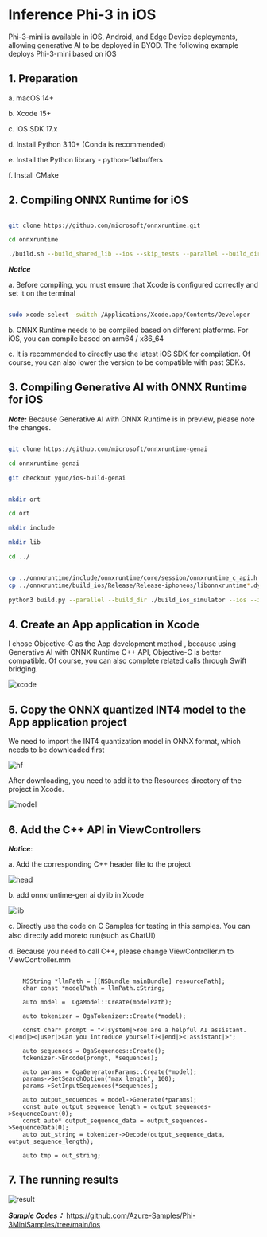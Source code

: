 # **Inference Phi-3 in iOS**


Phi-3-mini is available in iOS, Android, and Edge Device deployments, allowing generative AI to be deployed in BYOD. The following example deploys Phi-3-mini based on iOS

## **1. Preparation**


a. macOS 14+

b. Xcode 15+
   
c. iOS SDK 17.x 
   
d. Install Python 3.10+ (Conda is recommended)
   
e. Install the Python library - python-flatbuffers

f. Install CMake


## **2. Compiling ONNX Runtime for iOS**

```bash

git clone https://github.com/microsoft/onnxruntime.git

cd onnxruntime

./build.sh --build_shared_lib --ios --skip_tests --parallel --build_dir ./build_ios --ios --apple_sysroot iphoneos --osx_arch arm64 --apple_deploy_target 17.4 --cmake_generator Xcode --config Release

```
 
***Notice*** 

  a. Before compiling, you must ensure that Xcode is configured correctly and set it on the terminal


```bash

sudo xcode-select -switch /Applications/Xcode.app/Contents/Developer 

```
 
  b. ONNX Runtime needs to be compiled based on different platforms. For iOS, you can compile based on arm64 / x86_64
   
  c. It is recommended to directly use the latest iOS SDK for compilation. Of course, you can also lower the version to be compatible with past SDKs.


## **3. Compiling Generative AI with ONNX Runtime for iOS**


 ***Note:*** Because Generative AI with ONNX Runtime is in preview, please note the changes.


```bash

git clone https://github.com/microsoft/onnxruntime-genai

cd onnxruntime-genai

git checkout yguo/ios-build-genai


mkdir ort

cd ort

mkdir include

mkdir lib

cd ../


cp ../onnxruntime/include/onnxruntime/core/session/onnxruntime_c_api.h ort/include
cp ../onnxruntime/build_ios/Release/Release-iphoneos/libonnxruntime*.dylib* ort/lib

python3 build.py --parallel --build_dir ./build_ios_simulator --ios --ios_sysroot iphoneos --osx_arch arm64 --apple_deployment_target 17.4 --cmake_generator Xcode

```


## **4. Create an App application in Xcode**

I chose Objective-C as the App development method , because using Generative AI with ONNX Runtime C++ API, Objective-C is better compatible. Of course, you can also complete related calls through Swift bridging.


![xcode](../../imgs/03/iOS/xcode.png)


## **5. Copy the ONNX quantized INT4 model to the App application project**

We need to import the INT4 quantization model in ONNX format, which needs to be downloaded first

![hf](../../imgs/03/iOS/hf.png)

After downloading, you need to add it to the Resources directory of the project in Xcode.


![model](../../imgs/03/iOS/model.png)


 ## **6. Add the C++ API in ViewControllers**
 
***Notice***:

  a. Add the corresponding C++ header file to the project


  ![head](../../imgs/03/iOS/head.png)

  b. add onnxruntime-gen ai dylib in Xcode

  
  ![lib](../../imgs/03/iOS/lib.png)
 
  c. Directly use the code on C Samples for testing in this samples. You can also directly add moreto run(such as ChatUI）

  d. Because you need to call C++, please change ViewController.m to ViewController.mm

```objc

    NSString *llmPath = [[NSBundle mainBundle] resourcePath];
    char const *modelPath = llmPath.cString;

    auto model =  OgaModel::Create(modelPath);

    auto tokenizer = OgaTokenizer::Create(*model);

    const char* prompt = "<|system|>You are a helpful AI assistant.<|end|><|user|>Can you introduce yourself?<|end|><|assistant|>";

    auto sequences = OgaSequences::Create();
    tokenizer->Encode(prompt, *sequences);

    auto params = OgaGeneratorParams::Create(*model);
    params->SetSearchOption("max_length", 100);
    params->SetInputSequences(*sequences);

    auto output_sequences = model->Generate(*params);
    const auto output_sequence_length = output_sequences->SequenceCount(0);
    const auto* output_sequence_data = output_sequences->SequenceData(0);
    auto out_string = tokenizer->Decode(output_sequence_data, output_sequence_length);
    
    auto tmp = out_string;

```


## **7. The running results**

![result](../../imgs/03/iOS/result.jpg)

***Sample Codes：*** https://github.com/Azure-Samples/Phi-3MiniSamples/tree/main/ios